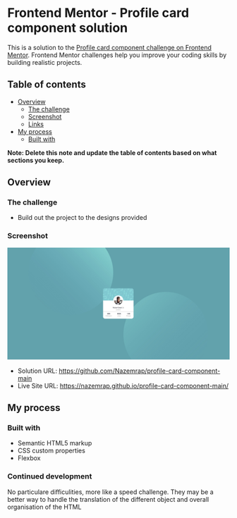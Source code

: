 # Frontend Mentor - Profile card component solution

This is a solution to the [Profile card component challenge on Frontend Mentor](https://www.frontendmentor.io/challenges/profile-card-component-cfArpWshJ). Frontend Mentor challenges help you improve your coding skills by building realistic projects. 

## Table of contents

- [Overview](#overview)
  - [The challenge](#the-challenge)
  - [Screenshot](#screenshot)
  - [Links](#links)
- [My process](#my-process)
  - [Built with](#built-with)


**Note: Delete this note and update the table of contents based on what sections you keep.**

## Overview

### The challenge

- Build out the project to the designs provided

### Screenshot

![](./screenshot.jpg)

- Solution URL: https://github.com/Nazemrap/profile-card-component-main
- Live Site URL: https://nazemrap.github.io/profile-card-component-main/

## My process

### Built with

- Semantic HTML5 markup
- CSS custom properties
- Flexbox


### Continued development

No particulare difficulities, more like a speed challenge.
They may be a better way to handle the translation of the different object and overall organisation of the HTML 
